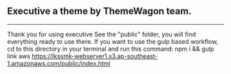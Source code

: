 ## Executive a theme by ThemeWagon team.
---
Thank you for using executive See the "public" folder, you will find everything ready to use there. If you want to use the gulp based workflow, cd to this directory in your terminal and run this command: npm i && gulp 
link aws https://lkssmk-webserver1.s3.ap-southeast-1.amazonaws.com/public/index.html
